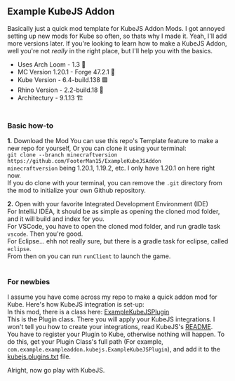 ## Example KubeJS Addon
Basically just a quick mod template for KubeJS Addon Mods. I got annoyed setting up new mods for Kube so often, so thats why I made it. Yeah, I'll add more versions later.
If you're looking to learn how to make a KubeJS Addon, well you're not *really* in the right place, but I'll help you with the basics.

* Uses Arch Loom - 1.3 🧵️
* MC Version 1.20.1 - Forge 47.2.1 🔨️
* Kube Version - 6.4-build.138 🟪️
* Rhino Version - 2.2-build.18 🦏️
* Architectury - 9.1.13 🏗️

#
### Basic how-to

**1.** Download the Mod
You can use this repo's Template feature to make a new repo for yourself,
Or you can clone it using your terminal:    
`git clone --branch minecraftversion https://github.com/FooterMan15/ExampleKubeJSAddon`   
`minecraftversion` being 1.20.1, 1.19.2, etc. I only have 1.20.1 on here right now.         
If you do clone with your terminal, you can remove the `.git` directory from the mod to initialize your own Github repository.

**2.** Open with your favorite Integrated Development Environment (IDE)          
For IntelliJ IDEA, it should be as simple as opening the cloned mod folder, and it will build and index for you.       
For VSCode, you have to open the cloned mod folder, and run gradle task `vscode`. Then you're good.       
For Eclipse... ehh not really sure, but there is a gradle task for eclipse, called `eclipse`.      
From then on you can run `runClient` to launch the game.      

#

### For newbies
I assume you have come across my repo to make a quick addon mod for Kube. Here's how KubeJS integration is set-up:      
In this mod, there is a class here: [ExampleKubeJSPlugin](https://github.com/FooterMan15/ExampleKubeJSAddon/blob/master/src/main/java/com/example/exampleaddon/kubejs/ExampleKubeJSPlugin.java)                             
This is the Plugin class. There you will apply your KubeJS integrations. I won't tell you how to create your integrations, read KubeJS's [README](https://github.com/KubeJS-Mods/KubeJS/blob/2002/README.md#creating-a-plugin).             
You have to register your Plugin to Kube, otherwise nothing will happen. To do this, get your Plugin Class's full path (For example, `com.example.exampleaddon.kubejs.ExampleKubeJSPlugin`), and add it to the [kubejs.plugins.txt](https://github.com/FooterMan15/ExampleKubeJSAddon/blob/master/src/main/resources/kubejs.plugins.txt) file.

Alright, now go play with KubeJS.
